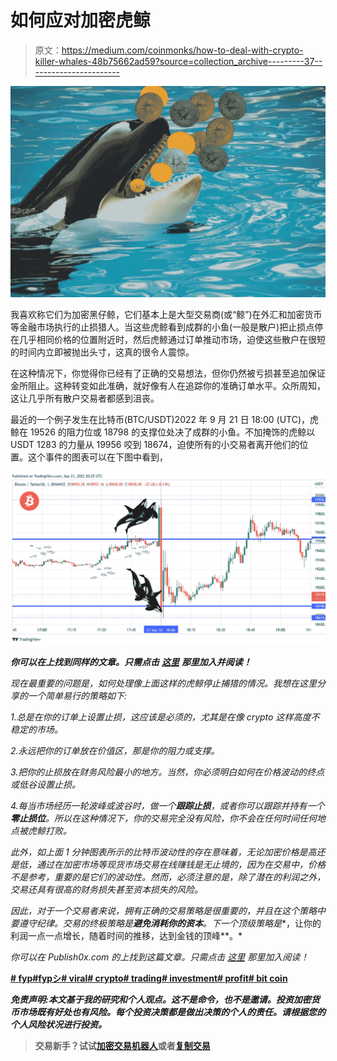 # 如何应对加密虎鲸

> 原文：<https://medium.com/coinmonks/how-to-deal-with-crypto-killer-whales-48b75662ad59?source=collection_archive---------37----------------------->

![](img/5c1bbefa61687b2480b1fa31337cf09c.png)

我喜欢称它们为加密黑仔鲸，它们基本上是大型交易商(或“鲸”)在外汇和加密货币等金融市场执行的止损猎人。当这些虎鲸看到成群的小鱼(一般是散户)把止损点停在几乎相同价格的位置附近时，然后虎鲸通过订单推动市场，迫使这些散户在很短的时间内立即被抛出头寸，这真的很令人震惊。

在这种情况下，你觉得你已经有了正确的交易想法，但你仍然被亏损甚至追加保证金所阻止。这种转变如此准确，就好像有人在追踪你的准确订单水平。众所周知，这让几乎所有散户交易者都感到沮丧。

最近的一个例子发生在比特币(BTC/USDT)2022 年 9 月 21 日 18:00 (UTC)，虎鲸在 19526 的阻力位或 18798 的支撑位处决了成群的小鱼。不加掩饰的虎鲸以 USDT 1283 的力量从 19956 咬到 18674，迫使所有的小交易者离开他们的位置。这个事件的图表可以在下图中看到，

![](img/efe960ea36bb8a1e8f27fce4bfa10053.png)

***你可以在***[](https://www.publish0x.com/crypto-market-investment-ideas-cmii/how-to-deal-with-crypto-killer-whales-xyeegok?a=K9b6XL77eE)****上找到同样的文章。只需点击*** [***这里***](https://www.publish0x.com/crypto-market-investment-ideas-cmii/how-to-deal-with-crypto-killer-whales-xyeegok?a=K9b6XL77eE) ***那里加入并阅读！****

*现在最重要的问题是，如何处理像上面这样的虎鲸停止捕猎的情况。我想在这里分享的一个简单易行的策略如下:*

*1.总是在你的订单上设置止损，这应该是必须的，尤其是在像 crypto 这样高度不稳定的市场。*

*2.永远把你的订单放在价值区，那是你的阻力或支撑。*

*3.把你的止损放在财务风险最小的地方。当然，你必须明白如何在价格波动的终点或低谷设置止损。*

*4.每当市场经历一轮波峰或波谷时，做一个**跟踪止损**，或者你可以跟踪并持有一个**零止损位**。所以在这种情况下，你的交易完全没有风险，你不会在任何时间任何地点被虎鲸打败。*

*此外，如上面 1 分钟图表所示的比特币波动性的存在意味着，无论加密价格是高还是低，通过在加密市场等现货市场交易在线赚钱是无止境的，因为在交易中，价格不是参考，重要的是它们的波动性。然而，必须注意的是，除了潜在的利润之外，交易还具有很高的财务损失甚至资本损失的风险。*

*因此，对于一个交易者来说，拥有正确的交易策略是很重要的，并且在这个策略中要遵守纪律。交易的终极策略是**避免消耗你的资本**。下一个顶级策略是**，让你的利润一点一点增长，随着时间的推移，达到金钱的顶峰**。*

*你可以在 Publish0x.com 的[](https://www.publish0x.com/crypto-market-investment-ideas-cmii/how-to-deal-with-crypto-killer-whales-xyeegok?a=K9b6XL77eE)**上找到这篇文章。只需点击* [*这里*](https://www.publish0x.com/crypto-market-investment-ideas-cmii/how-to-deal-with-crypto-killer-whales-xyeegok?a=K9b6XL77eE) *那里加入阅读！***

**[# fyp](https://www.linkedin.com/feed/hashtag/fyp)[#fypシ](https://www.linkedin.com/feed/hashtag/fyp%E3%82%B7)[# viral](https://www.linkedin.com/feed/hashtag/viral)[# crypto](https://www.linkedin.com/feed/hashtag/crypto)[# trading](https://www.linkedin.com/feed/hashtag/trading)[# investment](https://www.linkedin.com/feed/hashtag/investment)[# profit](https://www.linkedin.com/feed/hashtag/profit)[# bit coin](https://www.linkedin.com/feed/hashtag/bitcoin)**

***免责声明:本文基于我的研究和个人观点。这不是命令，也不是邀请。投资加密货币市场既有好处也有风险。每个投资决策都是做出决策的个人的责任。请根据您的个人风险状况进行投资。***

> **交易新手？试试[加密交易机器人](/coinmonks/crypto-trading-bot-c2ffce8acb2a)或者[复制交易](/coinmonks/top-10-crypto-copy-trading-platforms-for-beginners-d0c37c7d698c)**